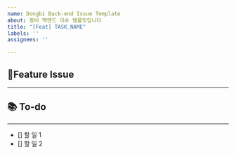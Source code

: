 ```yaml
---
name: Dongbi Back-end Issue Template
about: 동비 백엔드 이슈 템플릿입니다
title: "[Feat] TASK_NAME"
labels: ''
assignees: ''

---
```


## 📌Feature Issue
---
## 📚 To-do
---
- [] 할 일 1
- [] 할 일 2
